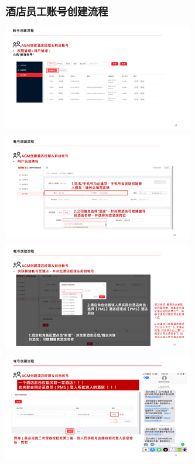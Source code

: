 # 酒店员工账号创建流程

![](../../../.gitbook/assets/image%20%28188%29.png)

  


![](../../../.gitbook/assets/image%20%28274%29.png)

  


![](../../../.gitbook/assets/image%20%28210%29.png)

  


![](../../../.gitbook/assets/image%20%28290%29.png)

  


  


